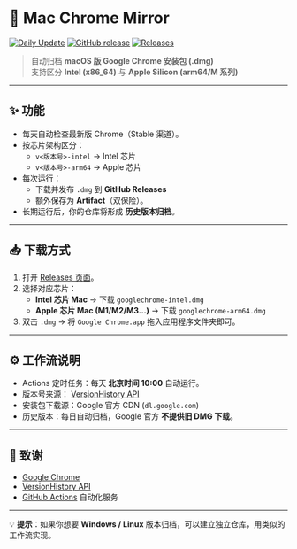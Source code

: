 # 🍏 Mac Chrome Mirror

[![Daily Update](https://github.com/你的用户名/Mac-chrome-mirror/actions/workflows/mac_dual_latest.yml/badge.svg)](https://github.com/你的用户名/Mac-chrome-mirror/actions/workflows/mac_dual_latest.yml)
[![GitHub release](https://img.shields.io/github/v/release/你的用户名/Mac-chrome-mirror?include_prereleases&label=Latest%20Release)](https://github.com/你的用户名/Mac-chrome-mirror/releases)
[![Releases](https://img.shields.io/github/downloads/你的用户名/Mac-chrome-mirror/total?label=Downloads)](https://github.com/你的用户名/Mac-chrome-mirror/releases)

> 自动归档 **macOS 版 Google Chrome 安装包 (.dmg)**  
> 支持区分 **Intel (x86_64)** 与 **Apple Silicon (arm64/M 系列)**

---

## ✨ 功能

- 每天自动检查最新版 Chrome（Stable 渠道）。  
- 按芯片架构区分：  
  - `v<版本号>-intel` → Intel 芯片  
  - `v<版本号>-arm64` → Apple 芯片  
- 每次运行：  
  - 下载并发布 `.dmg` 到 **GitHub Releases**  
  - 额外保存为 **Artifact**（双保险）。  
- 长期运行后，你的仓库将形成 **历史版本归档**。

---

## 📥 下载方式

1. 打开 [Releases 页面](https://github.com/你的用户名/Mac-chrome-mirror/releases)。  
2. 选择对应芯片：  
   - **Intel 芯片 Mac** → 下载 `googlechrome-intel.dmg`  
   - **Apple 芯片 Mac (M1/M2/M3…)** → 下载 `googlechrome-arm64.dmg`  
3. 双击 `.dmg` → 将 `Google Chrome.app` 拖入应用程序文件夹即可。

---

## ⚙️ 工作流说明

- Actions 定时任务：每天 **北京时间 10:00** 自动运行。  
- 版本号来源： [VersionHistory API](https://versionhistory.googleapis.com/)  
- 安装包下载源：Google 官方 CDN (`dl.google.com`)  
- 历史版本：每日自动归档，Google 官方 **不提供旧 DMG 下载**。

---

## 🙏 致谢

- [Google Chrome](https://www.google.com/chrome/)  
- [VersionHistory API](https://versionhistory.googleapis.com/)  
- [GitHub Actions](https://docs.github.com/actions) 自动化服务  

---

💡 **提示**：如果你想要 **Windows / Linux** 版本归档，可以建立独立仓库，用类似的工作流实现。
